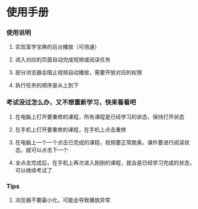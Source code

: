 #   使用手册
### 使用说明
1.  实现富学宝典的后台播放（可倍速）

2.  进入对应的页面自动完成视频或阅读任务

3.  部分浏览器会阻止视频自动播放，需要开放对应的权限

4.  执行任务的顺序是从上到下

### 考试没过怎么办，又不想重新学习，快来看看吧
1.  在电脑上打开要重修的课程，所有课程是已经学习的状态，保持打开状态

2.  在手机上打开要重修的课程，在手机上点击重修

3.  在电脑上一个一个点击已完成的课程，视频要正常跑条，课件要进行阅读状态，就可以点击下一个

4.  全点击完成后，在手机上再次进入刚刚的课程，就会是已经学习完成的状态，可以继续考试了

### Tips
1.  浏览器不要最小化，可能会导致播放异常